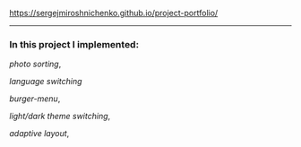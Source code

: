 https://sergejmiroshnichenko.github.io/project-portfolio/
**********************

### In this project I implemented:
_photo sorting_,

_language switching_

_burger-menu_,

_light/dark theme switching_, 

_adaptive layout_,
